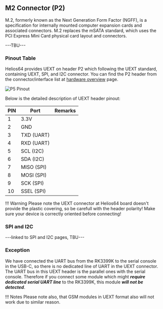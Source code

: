 ## M2 Connector (P2)
M.2, formerly known as the Next Generation Form Factor (NGFF), is a specification for internally mounted computer expansion cards and associated connectors. M.2 replaces the mSATA standard, which uses the PCI Express Mini Card physical card layout and connectors.

---TBU---

### Pinout Table
Helios64 provides UEXT on header P2 which following the UEXT standard, containing UEXT, SPI, and I2C connector.
You can find the P2 header from the connector/interface list at [hardware overview](/helios64/hardware) page.

![P5 Pinout](/helios64/img/hardware/UEXT_pinout.png)

Below is the detailed description of UEXT header pinout:

| PIN | Port | Remarks |
|-----|------|-------------|
|1 |3.3V|
|2 |GND|
|3 |TXD (UART)|
|4 |RXD (UART)|
|5 |SCL (I2C)|
|6 |SDA (I2C)|
|7 |MISO (SPI)|
|8 |MOSI (SPI)|
|9 |SCK (SPI)|
|10 |SSEL (SPI)|

!!! Warning
       Please note the UEXT connector at Helios64 board doesn't provide the plastic covering, so be carefull with the header polarity!
Make sure your device is correctly oriented before connecting!

### SPI and I2C

---linked to SPI and I2C pages, TBU---

### Exception

We have connected the UART bus from the RK3399K to the serial console in the USB-C, so there is no dedicated line of UART in the UEXT connector.
The UART bus in this UEXT header is the parallel ones with the serial console.
Therefore if you connect some module which might ***require dedicated serial UART line*** to the RK3399K, this module ***will not be detected***.

!!! Notes
       Please note also, that GSM modules in UEXT format also will not work due to similar reason.
